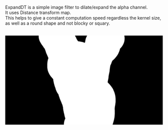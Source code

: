 ExpandDT is a simple image filter to dilate/expand the alpha channel.<br />
It uses Distance transform map. <br />
This helps to give a constant computation speed regardless the kernel size, as well as a round shape and not blocky or squary. <br /><br />

<div id="header" align="left">
  <img src="https://github.com/EyalShirazi/Nuke/blob/main/Plugins/ExpandDT/demo/ExpandDT%20example%2001%20.gif"/>
</div>

